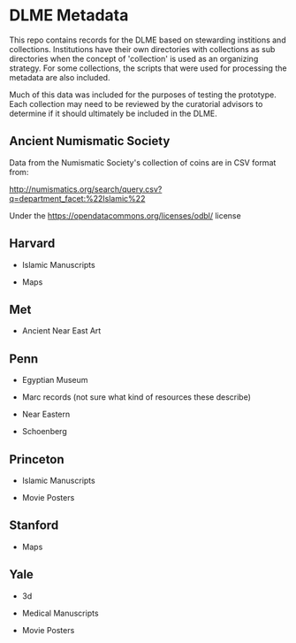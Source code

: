 # DLME Metadata

This repo contains records for the DLME based on stewarding institions and collections. Institutions have their own directories with collections as sub directories when the concept of 'collection' is used as an organizing strategy. For some collections, the scripts that were used for processing the metadata are also included. 

Much of this data was included for the purposes of testing the prototype. Each collection may need to be reviewed by the curatorial advisors to determine if it should ultimately be included in the DLME.

## Ancient Numismatic Society

Data from the Numismatic Society's collection of coins are in CSV format from:

http://numismatics.org/search/query.csv?q=department_facet:%22Islamic%22

Under the https://opendatacommons.org/licenses/odbl/ license

## Harvard

* Islamic Manuscripts

* Maps

## Met

* Ancient Near East Art

## Penn

* Egyptian Museum

* Marc records (not sure what kind of resources these describe)

* Near Eastern

* Schoenberg

## Princeton

* Islamic Manuscripts

* Movie Posters

## Stanford

* Maps

## Yale

* 3d

* Medical Manuscripts

* Movie Posters

